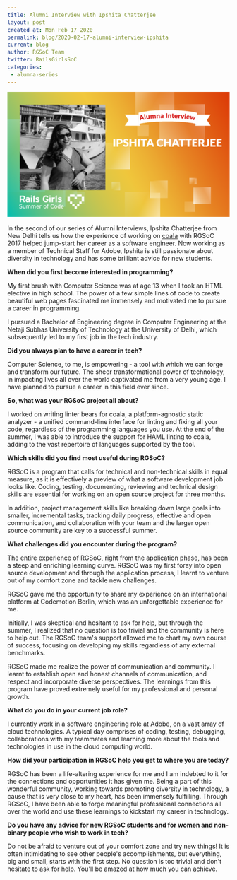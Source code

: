 ```yaml
---
title: Alumni Interview with Ipshita Chatterjee
layout: post
created_at: Mon Feb 17 2020
permalink: blog/2020-02-17-alumni-interview-ipshita
current: blog
author: RGSoC Team
twitter: RailsGirlsSoC
categories:
 - alumna-series
---
```


![](/img/blog/2020/Alumni-Interview-Ipshita.png)

In the second of our series of Alumni Interviews, Ipshita Chatterjee from New Delhi tells us how the experience of working on <a href="https://coala.io/">coala</a> with RGSoC 2017 helped jump-start her career as a software engineer. Now working as a member of Technical Staff for Adobe, Ipshita is still passionate about diversity in technology and has some brilliant advice for new students.

**When did you first become interested in programming?**

My first brush with Computer Science was at age 13 when I took an HTML elective in high school. The power of a few simple lines of code to create beautiful web pages fascinated me immensely and motivated me to pursue a career in programming.

I pursued a Bachelor of Engineering degree in Computer Engineering at the Netaji Subhas University of Technology at the University of Delhi, which subsequently led to my first job in the tech industry.

**Did you always plan to have a career in tech?**

Computer Science, to me, is empowering - a tool with which we can forge and transform our future. The sheer transformational power of technology, in impacting lives all over the world captivated me from a very young age. I have planned to pursue a career in this field ever since.

**So, what was your RGSoC project all about?**

I worked on writing linter bears for coala, a platform-agnostic static analyzer - a unified command-line interface for linting and fixing all your code, regardless of the programming languages you use. At the end of the summer, I was able to introduce the support for HAML linting to coala, adding to the vast repertoire of languages supported by the tool.

**Which skills did you find most useful during RGSoC?**

RGSoC is a program that calls for technical and non-technical skills in equal measure, as it is effectively a preview of what a software development job looks like. Coding, testing, documenting, reviewing and technical design skills are essential for working on an open source project for three months.

In addition, project management skills like breaking down large goals into smaller, incremental tasks, tracking daily progress, effective and open communication, and collaboration with your team and the larger open source community are key to a successful summer.

**What challenges did you encounter during the program?**

The entire experience of RGSoC, right from the application phase, has been a steep and enriching learning curve. RGSoC was my first foray into open source development and through the application process, I learnt to venture out of my comfort zone and tackle new challenges.

RGSoC gave me the opportunity to share my experience on an international platform at Codemotion Berlin, which was an unforgettable experience for me.

Initially, I was skeptical and hesitant to ask for help, but through the summer, I realized that no question is too trivial and the community is here to help out. The RGSoC team's support allowed me to chart my own course of success, focusing on developing my skills regardless of any external benchmarks.

RGSoC made me realize the power of communication and community. I learnt to establish open and honest channels of communication, and respect and incorporate diverse perspectives. The learnings from this program have proved extremely useful for my professional and personal growth.

**What do you do in your current job role?**

I currently work in a software engineering role at Adobe, on a vast array of cloud technologies. A typical day comprises of coding, testing, debugging, collaborations with my teammates and learning more about the tools and technologies in use in the cloud computing world.

**How did your participation in RGSoC help you get to where you are today?**

RGSoC has been a life-altering experience for me and I am indebted to it for the connections and opportunities it has given me. Being a part of this wonderful community, working towards promoting diversity in technology, a cause that is very close to my heart, has been immensely fulfilling. Through RGSoC, I have been able to forge meaningful professional connections all over the world and use these learnings to kickstart my career in technology.

**Do you have any advice for new RGSoC students and for women and non-binary people who wish to work in tech?**

Do not be afraid to venture out of your comfort zone and try new things! It is often intimidating to see other people's accomplishments, but everything, big and small, starts with the first step. No question is too trivial and don't hesitate to ask for help. You'll be amazed at how much you can achieve.
